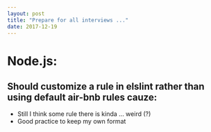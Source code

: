```yaml
---
layout: post
title: "Prepare for all interviews ..."
date: 2017-12-19
---
```


# Node.js:
## Should __customize__ a rule in elslint rather than using default air-bnb rules cauze:
- Still I think some rule there is kinda ... weird (?)
- Good practice to keep my own format
